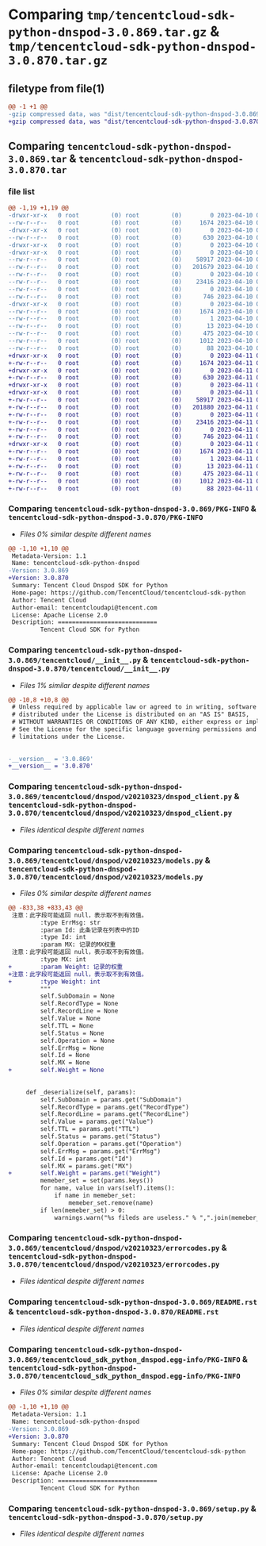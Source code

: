 # Comparing `tmp/tencentcloud-sdk-python-dnspod-3.0.869.tar.gz` & `tmp/tencentcloud-sdk-python-dnspod-3.0.870.tar.gz`

## filetype from file(1)

```diff
@@ -1 +1 @@
-gzip compressed data, was "dist/tencentcloud-sdk-python-dnspod-3.0.869.tar", last modified: Mon Apr 10 03:03:50 2023, max compression
+gzip compressed data, was "dist/tencentcloud-sdk-python-dnspod-3.0.870.tar", last modified: Tue Apr 11 03:34:03 2023, max compression
```

## Comparing `tencentcloud-sdk-python-dnspod-3.0.869.tar` & `tencentcloud-sdk-python-dnspod-3.0.870.tar`

### file list

```diff
@@ -1,19 +1,19 @@
-drwxr-xr-x   0 root         (0) root         (0)        0 2023-04-10 03:03:50.000000 tencentcloud-sdk-python-dnspod-3.0.869/
--rw-r--r--   0 root         (0) root         (0)     1674 2023-04-10 03:03:50.000000 tencentcloud-sdk-python-dnspod-3.0.869/PKG-INFO
-drwxr-xr-x   0 root         (0) root         (0)        0 2023-04-10 03:03:50.000000 tencentcloud-sdk-python-dnspod-3.0.869/tencentcloud/
--rw-r--r--   0 root         (0) root         (0)      630 2023-04-10 03:03:50.000000 tencentcloud-sdk-python-dnspod-3.0.869/tencentcloud/__init__.py
-drwxr-xr-x   0 root         (0) root         (0)        0 2023-04-10 03:03:50.000000 tencentcloud-sdk-python-dnspod-3.0.869/tencentcloud/dnspod/
-drwxr-xr-x   0 root         (0) root         (0)        0 2023-04-10 03:03:50.000000 tencentcloud-sdk-python-dnspod-3.0.869/tencentcloud/dnspod/v20210323/
--rw-r--r--   0 root         (0) root         (0)    58917 2023-04-10 03:03:50.000000 tencentcloud-sdk-python-dnspod-3.0.869/tencentcloud/dnspod/v20210323/dnspod_client.py
--rw-r--r--   0 root         (0) root         (0)   201679 2023-04-10 03:03:50.000000 tencentcloud-sdk-python-dnspod-3.0.869/tencentcloud/dnspod/v20210323/models.py
--rw-r--r--   0 root         (0) root         (0)        0 2023-04-10 03:03:50.000000 tencentcloud-sdk-python-dnspod-3.0.869/tencentcloud/dnspod/v20210323/__init__.py
--rw-r--r--   0 root         (0) root         (0)    23416 2023-04-10 03:03:50.000000 tencentcloud-sdk-python-dnspod-3.0.869/tencentcloud/dnspod/v20210323/errorcodes.py
--rw-r--r--   0 root         (0) root         (0)        0 2023-04-10 03:03:50.000000 tencentcloud-sdk-python-dnspod-3.0.869/tencentcloud/dnspod/__init__.py
--rw-r--r--   0 root         (0) root         (0)      746 2023-04-10 03:03:50.000000 tencentcloud-sdk-python-dnspod-3.0.869/README.rst
-drwxr-xr-x   0 root         (0) root         (0)        0 2023-04-10 03:03:50.000000 tencentcloud-sdk-python-dnspod-3.0.869/tencentcloud_sdk_python_dnspod.egg-info/
--rw-r--r--   0 root         (0) root         (0)     1674 2023-04-10 03:03:50.000000 tencentcloud-sdk-python-dnspod-3.0.869/tencentcloud_sdk_python_dnspod.egg-info/PKG-INFO
--rw-r--r--   0 root         (0) root         (0)        1 2023-04-10 03:03:50.000000 tencentcloud-sdk-python-dnspod-3.0.869/tencentcloud_sdk_python_dnspod.egg-info/dependency_links.txt
--rw-r--r--   0 root         (0) root         (0)       13 2023-04-10 03:03:50.000000 tencentcloud-sdk-python-dnspod-3.0.869/tencentcloud_sdk_python_dnspod.egg-info/top_level.txt
--rw-r--r--   0 root         (0) root         (0)      475 2023-04-10 03:03:50.000000 tencentcloud-sdk-python-dnspod-3.0.869/tencentcloud_sdk_python_dnspod.egg-info/SOURCES.txt
--rw-r--r--   0 root         (0) root         (0)     1012 2023-04-10 03:03:50.000000 tencentcloud-sdk-python-dnspod-3.0.869/setup.py
--rw-r--r--   0 root         (0) root         (0)       88 2023-04-10 03:03:50.000000 tencentcloud-sdk-python-dnspod-3.0.869/setup.cfg
+drwxr-xr-x   0 root         (0) root         (0)        0 2023-04-11 03:34:03.000000 tencentcloud-sdk-python-dnspod-3.0.870/
+-rw-r--r--   0 root         (0) root         (0)     1674 2023-04-11 03:34:03.000000 tencentcloud-sdk-python-dnspod-3.0.870/PKG-INFO
+drwxr-xr-x   0 root         (0) root         (0)        0 2023-04-11 03:34:03.000000 tencentcloud-sdk-python-dnspod-3.0.870/tencentcloud/
+-rw-r--r--   0 root         (0) root         (0)      630 2023-04-11 03:34:02.000000 tencentcloud-sdk-python-dnspod-3.0.870/tencentcloud/__init__.py
+drwxr-xr-x   0 root         (0) root         (0)        0 2023-04-11 03:34:03.000000 tencentcloud-sdk-python-dnspod-3.0.870/tencentcloud/dnspod/
+drwxr-xr-x   0 root         (0) root         (0)        0 2023-04-11 03:34:03.000000 tencentcloud-sdk-python-dnspod-3.0.870/tencentcloud/dnspod/v20210323/
+-rw-r--r--   0 root         (0) root         (0)    58917 2023-04-11 03:34:02.000000 tencentcloud-sdk-python-dnspod-3.0.870/tencentcloud/dnspod/v20210323/dnspod_client.py
+-rw-r--r--   0 root         (0) root         (0)   201880 2023-04-11 03:34:02.000000 tencentcloud-sdk-python-dnspod-3.0.870/tencentcloud/dnspod/v20210323/models.py
+-rw-r--r--   0 root         (0) root         (0)        0 2023-04-11 03:34:02.000000 tencentcloud-sdk-python-dnspod-3.0.870/tencentcloud/dnspod/v20210323/__init__.py
+-rw-r--r--   0 root         (0) root         (0)    23416 2023-04-11 03:34:02.000000 tencentcloud-sdk-python-dnspod-3.0.870/tencentcloud/dnspod/v20210323/errorcodes.py
+-rw-r--r--   0 root         (0) root         (0)        0 2023-04-11 03:34:02.000000 tencentcloud-sdk-python-dnspod-3.0.870/tencentcloud/dnspod/__init__.py
+-rw-r--r--   0 root         (0) root         (0)      746 2023-04-11 03:34:02.000000 tencentcloud-sdk-python-dnspod-3.0.870/README.rst
+drwxr-xr-x   0 root         (0) root         (0)        0 2023-04-11 03:34:03.000000 tencentcloud-sdk-python-dnspod-3.0.870/tencentcloud_sdk_python_dnspod.egg-info/
+-rw-r--r--   0 root         (0) root         (0)     1674 2023-04-11 03:34:03.000000 tencentcloud-sdk-python-dnspod-3.0.870/tencentcloud_sdk_python_dnspod.egg-info/PKG-INFO
+-rw-r--r--   0 root         (0) root         (0)        1 2023-04-11 03:34:03.000000 tencentcloud-sdk-python-dnspod-3.0.870/tencentcloud_sdk_python_dnspod.egg-info/dependency_links.txt
+-rw-r--r--   0 root         (0) root         (0)       13 2023-04-11 03:34:03.000000 tencentcloud-sdk-python-dnspod-3.0.870/tencentcloud_sdk_python_dnspod.egg-info/top_level.txt
+-rw-r--r--   0 root         (0) root         (0)      475 2023-04-11 03:34:03.000000 tencentcloud-sdk-python-dnspod-3.0.870/tencentcloud_sdk_python_dnspod.egg-info/SOURCES.txt
+-rw-r--r--   0 root         (0) root         (0)     1012 2023-04-11 03:34:02.000000 tencentcloud-sdk-python-dnspod-3.0.870/setup.py
+-rw-r--r--   0 root         (0) root         (0)       88 2023-04-11 03:34:03.000000 tencentcloud-sdk-python-dnspod-3.0.870/setup.cfg
```

### Comparing `tencentcloud-sdk-python-dnspod-3.0.869/PKG-INFO` & `tencentcloud-sdk-python-dnspod-3.0.870/PKG-INFO`

 * *Files 0% similar despite different names*

```diff
@@ -1,10 +1,10 @@
 Metadata-Version: 1.1
 Name: tencentcloud-sdk-python-dnspod
-Version: 3.0.869
+Version: 3.0.870
 Summary: Tencent Cloud Dnspod SDK for Python
 Home-page: https://github.com/TencentCloud/tencentcloud-sdk-python
 Author: Tencent Cloud
 Author-email: tencentcloudapi@tencent.com
 License: Apache License 2.0
 Description: ============================
         Tencent Cloud SDK for Python
```

### Comparing `tencentcloud-sdk-python-dnspod-3.0.869/tencentcloud/__init__.py` & `tencentcloud-sdk-python-dnspod-3.0.870/tencentcloud/__init__.py`

 * *Files 1% similar despite different names*

```diff
@@ -10,8 +10,8 @@
 # Unless required by applicable law or agreed to in writing, software
 # distributed under the License is distributed on an "AS IS" BASIS,
 # WITHOUT WARRANTIES OR CONDITIONS OF ANY KIND, either express or implied.
 # See the License for the specific language governing permissions and
 # limitations under the License.
 
 
-__version__ = '3.0.869'
+__version__ = '3.0.870'
```

### Comparing `tencentcloud-sdk-python-dnspod-3.0.869/tencentcloud/dnspod/v20210323/dnspod_client.py` & `tencentcloud-sdk-python-dnspod-3.0.870/tencentcloud/dnspod/v20210323/dnspod_client.py`

 * *Files identical despite different names*

### Comparing `tencentcloud-sdk-python-dnspod-3.0.869/tencentcloud/dnspod/v20210323/models.py` & `tencentcloud-sdk-python-dnspod-3.0.870/tencentcloud/dnspod/v20210323/models.py`

 * *Files 0% similar despite different names*

```diff
@@ -833,38 +833,43 @@
 注意：此字段可能返回 null，表示取不到有效值。
         :type ErrMsg: str
         :param Id: 此条记录在列表中的ID
         :type Id: int
         :param MX: 记录的MX权重
 注意：此字段可能返回 null，表示取不到有效值。
         :type MX: int
+        :param Weight: 记录的权重
+注意：此字段可能返回 null，表示取不到有效值。
+        :type Weight: int
         """
         self.SubDomain = None
         self.RecordType = None
         self.RecordLine = None
         self.Value = None
         self.TTL = None
         self.Status = None
         self.Operation = None
         self.ErrMsg = None
         self.Id = None
         self.MX = None
+        self.Weight = None
 
 
     def _deserialize(self, params):
         self.SubDomain = params.get("SubDomain")
         self.RecordType = params.get("RecordType")
         self.RecordLine = params.get("RecordLine")
         self.Value = params.get("Value")
         self.TTL = params.get("TTL")
         self.Status = params.get("Status")
         self.Operation = params.get("Operation")
         self.ErrMsg = params.get("ErrMsg")
         self.Id = params.get("Id")
         self.MX = params.get("MX")
+        self.Weight = params.get("Weight")
         memeber_set = set(params.keys())
         for name, value in vars(self).items():
             if name in memeber_set:
                 memeber_set.remove(name)
         if len(memeber_set) > 0:
             warnings.warn("%s fileds are useless." % ",".join(memeber_set))
```

### Comparing `tencentcloud-sdk-python-dnspod-3.0.869/tencentcloud/dnspod/v20210323/errorcodes.py` & `tencentcloud-sdk-python-dnspod-3.0.870/tencentcloud/dnspod/v20210323/errorcodes.py`

 * *Files identical despite different names*

### Comparing `tencentcloud-sdk-python-dnspod-3.0.869/README.rst` & `tencentcloud-sdk-python-dnspod-3.0.870/README.rst`

 * *Files identical despite different names*

### Comparing `tencentcloud-sdk-python-dnspod-3.0.869/tencentcloud_sdk_python_dnspod.egg-info/PKG-INFO` & `tencentcloud-sdk-python-dnspod-3.0.870/tencentcloud_sdk_python_dnspod.egg-info/PKG-INFO`

 * *Files 0% similar despite different names*

```diff
@@ -1,10 +1,10 @@
 Metadata-Version: 1.1
 Name: tencentcloud-sdk-python-dnspod
-Version: 3.0.869
+Version: 3.0.870
 Summary: Tencent Cloud Dnspod SDK for Python
 Home-page: https://github.com/TencentCloud/tencentcloud-sdk-python
 Author: Tencent Cloud
 Author-email: tencentcloudapi@tencent.com
 License: Apache License 2.0
 Description: ============================
         Tencent Cloud SDK for Python
```

### Comparing `tencentcloud-sdk-python-dnspod-3.0.869/setup.py` & `tencentcloud-sdk-python-dnspod-3.0.870/setup.py`

 * *Files identical despite different names*

